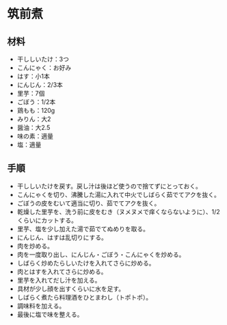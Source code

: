 # 筑前煮


## 材料
- 干ししいたけ：3つ
- こんにゃく：お好み
- はす：小1本
- にんじん：2/3本
- 里芋：7個
- ごぼう：1/2本
- 鶏もも：120g
- みりん：大2
- 醤油：大2.5
- 味の素：適量
- 塩：適量


## 手順
- 干ししいたけを戻す。戻し汁は後ほど使うので捨てずにとっておく。
- こんにゃくを切り、沸騰した湯に入れて中火でしばらく茹でてアクを抜く。
- ごぼうの皮をむいて適当に切り、茹でてアクを抜く。
- 乾燥した里芋を、洗う前に皮をむき（ヌメヌメで痒くならないように）、1/2くらいにカットする。
- 里芋、塩を少し加えた湯で茹でてぬめりを取る。
- にんじん、はすは乱切りにする。
- 肉を炒める。
- 肉を一度取り出し、にんじん・ごぼう・こんにゃくを炒める。
- しばらく炒めたらしいたけを入れてさらに炒める。
- 肉とはすを入れてさらに炒める。
- 里芋を入れてだし汁を加える。
- 具材が少し顔を出すくらいに水を足す。
- しばらく煮たら料理酒をひとまわし（トポトポ）。
- 調味料を加える。
- 最後に塩で味を整える。
